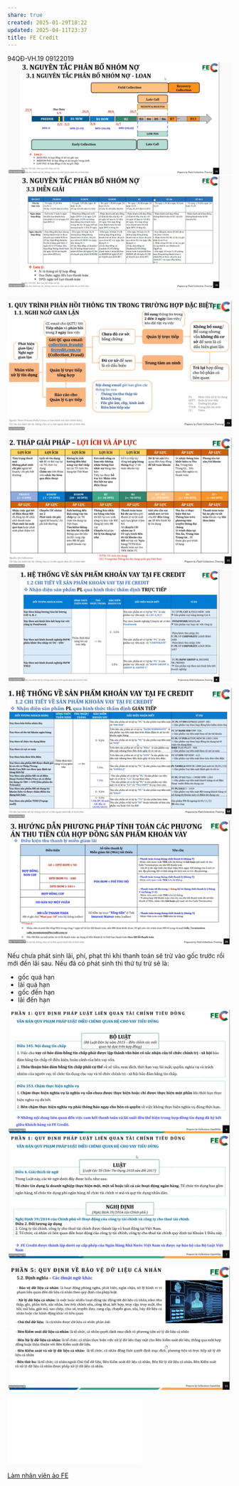 ```yaml
---
share: true
created: 2025-01-29T18:22
updated: 2025-04-11T23:37
title: FE Credit
---
```

94QĐ-VH.19 09122019
![Screen Shot 2024-12-30 at 10.41.29.png](../../../../../assets/attachments/Screen%20Shot%202024-12-30%20at%2010.41.29.png)
![Pasted image 20241230104401.png](../../../../../assets/attachments/Pasted%20image%2020241230104401.png)

![Pasted image 20241230110102.png](../../../../../assets/attachments/Pasted%20image%2020241230110102.png)
![Pasted image 20241230111407.png](../../../../../assets/attachments/Pasted%20image%2020241230111407.png)
![Pasted image 20241230141224.png](../../../../../assets/attachments/Pasted%20image%2020241230141224.png)
![Pasted image 20241230141802.png](../../../../../assets/attachments/Pasted%20image%2020241230141802.png)
![Pasted image 20241230151038.png](../../../../../assets/attachments/Pasted%20image%2020241230151038.png)

Nếu chưa phát sinh lãi, phí, phạt thì khi thanh toán sẽ trừ vào gốc trước rồi mới đến lãi sau. Nếu đã có phát sinh thì thứ tự trừ sẽ là:
- gốc quá hạn
- lãi quá hạn
- gốc đến hạn
- lãi đến hạn

![Pasted image 20241230161752.png](../../../../../assets/attachments/Pasted%20image%2020241230161752.png)
![Pasted image 20241230161940.png](../../../../../assets/attachments/Pasted%20image%2020241230161940.png)



![Pasted image 20241230172353.png](../../../../../assets/attachments/Pasted%20image%2020241230172353.png)

![Day 2_Sáng _P2 _2.TIẾN TRÌNH LÀM VIỆC VỚI KHÁCH HÀNG + PTP - VS 27.11.2023.pdf](../../../../../assets/attachments/Day%202_S%C3%A1ng%20_P2%20_2.TI%E1%BA%BEN%20TR%C3%8CNH%20L%C3%80M%20VI%E1%BB%86C%20V%E1%BB%9AI%20KH%C3%81CH%20H%C3%80NG%20+%20PTP%20-%20VS%2027.11.2023.pdf)

[Làm nhân viên ảo FE](%F0%9F%93%90D%E1%BB%B1%20%C3%A1n/Gi%C3%BAp%20nhau%20tho%C3%A1t%20n%E1%BB%A3/C%C3%B4ng%20vi%E1%BB%87c/L%C3%A0m%20nh%C3%A2n%20vi%C3%AAn%20%E1%BA%A3o/Thu%20h%E1%BB%93i%20n%E1%BB%A3/FE.md)

